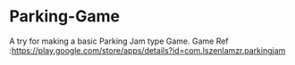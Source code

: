 # Parking-Game
A try for making a basic Parking Jam type Game. Game Ref :https://play.google.com/store/apps/details?id=com.lszenlamzr.parkingjam
